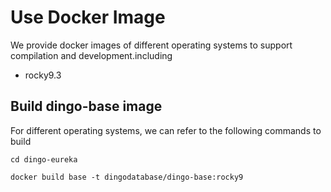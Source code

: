 # Use Docker Image

We provide docker images of different operating systems to support compilation and development.including

- rocky9.3

## Build dingo-base image

For different operating systems, we can refer to the following commands to build

``````
cd dingo-eureka 

docker build base -t dingodatabase/dingo-base:rocky9
``````
